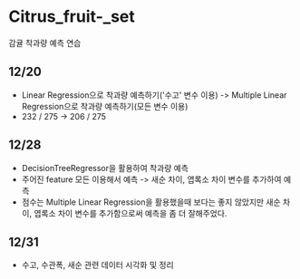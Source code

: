 # Citrus_fruit-_set
감귤 착과량 예측 연습
## 12/20
- Linear Regression으로 착과량 예측하기('수고' 변수 이용) -> Multiple Linear Regression으로 착과량 예측하기(모든 변수 이용)
- 232 / 275 -> 206 / 275

## 12/28
- DecisionTreeRegressor을 활용하여 착과량 예측
- 주어진 feature 모든 이용해서 예측 -> 새순 차이, 엽록소 차이 변수를 추가하여 예측
- 점수는 Multiple Linear Regression을 활용했을때 보다는 좋지 않았지만 새순 차이, 엽록소 차이 변수를 추가함으로써 예측을 좀 더 잘해주었다.

## 12/31
 - 수고, 수관폭, 새순 관련 데이터 시각화 및 정리
